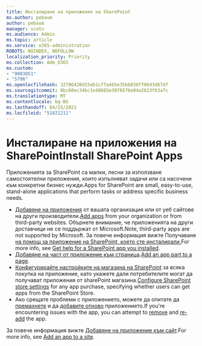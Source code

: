 ```yaml
---
title: Инсталиране на приложения на SharePoint
ms.author: pebaum
author: pebaum
manager: scotv
ms.audience: Admin
ms.topic: article
ms.service: o365-administration
ROBOTS: NOINDEX, NOFOLLOW
localization_priority: Priority
ms.collection: Adm_O365
ms.custom:
- "9003051"
- "5796"
ms.openlocfilehash: 32706420d15eb1cffa4b5e35bb836ff0b93d67df
ms.sourcegitcommit: 8bc60ec34bc1e40685e3976576e04a2623f63a7c
ms.translationtype: MT
ms.contentlocale: bg-BG
ms.lasthandoff: 04/15/2021
ms.locfileid: "51821211"
---
```

# <a name="install-sharepoint-apps"></a><span data-ttu-id="85155-102">Инсталиране на приложения на SharePoint</span><span class="sxs-lookup"><span data-stu-id="85155-102">Install SharePoint Apps</span></span>

<span data-ttu-id="85155-103">Приложенията за SharePoint са малки, лесни за използване самостоятелни приложения, които изпълняват задачи или са насочени към конкретни бизнес нужди.</span><span class="sxs-lookup"><span data-stu-id="85155-103">Apps for SharePoint are small, easy-to-use, stand-alone applications that perform tasks or address specific business needs.</span></span>

- <span data-ttu-id="85155-104">[Добавяне на приложения](https://support.microsoft.com/office/ef9c0dbd-7fe1-4715-a1b0-fe3bc81317cb)  от вашата организация или от уеб сайтове на други производители.</span><span class="sxs-lookup"><span data-stu-id="85155-104">[Add apps](https://support.microsoft.com/office/ef9c0dbd-7fe1-4715-a1b0-fe3bc81317cb)  from your organization or from third-party websites.</span></span> <span data-ttu-id="85155-105">Обърнете внимание, че приложенията на други доставчици не се поддържат от Microsoft.</span><span class="sxs-lookup"><span data-stu-id="85155-105">Note, third-party apps are not supported by Microsoft.</span></span> <span data-ttu-id="85155-106">За повече информация вижте Получаване [на помощ за приложение на SharePoint, което сте инсталирали.](https://support.office.com/article/get-help-for-a-sharepoint-app-you-installed-fd98af7f-6af0-4573-8360-8f5631c6ab21)</span><span class="sxs-lookup"><span data-stu-id="85155-106">For more info, see  [Get help for a SharePoint app you installed](https://support.office.com/article/get-help-for-a-sharepoint-app-you-installed-fd98af7f-6af0-4573-8360-8f5631c6ab21).</span></span>
-   <span data-ttu-id="85155-107">[Добавяне на част от приложение към страница](https://support.microsoft.com/office/6f06c0b7-44b8-4c69-b4ad-85197eee8d78).</span><span class="sxs-lookup"><span data-stu-id="85155-107">[Add an app part to a page](https://support.microsoft.com/office/6f06c0b7-44b8-4c69-b4ad-85197eee8d78).</span></span>
-   <span data-ttu-id="85155-108">[Конфигурирайте настройките на магазина на SharePoint](https://docs.microsoft.com/sharepoint/configure-sharepoint-store-settings)  за всяка покупка на приложение, като укажете дали потребителите могат да получават приложения от sharePoint магазина.</span><span class="sxs-lookup"><span data-stu-id="85155-108">[Configure SharePoint store settings](https://docs.microsoft.com/sharepoint/configure-sharepoint-store-settings)  for any app purchase, specifying whether users can get apps from the SharePoint Store.</span></span>
-   <span data-ttu-id="85155-109">Ако срещате проблеми с приложението, можете да опитате да  [премахнете](https://support.microsoft.com/office/03198d1b-c33b-498d-9469-af641a587d6c)  и да  [добавите отново](https://support.microsoft.com/office/ef9c0dbd-7fe1-4715-a1b0-fe3bc81317cb)  приложението.</span><span class="sxs-lookup"><span data-stu-id="85155-109">If you're encountering issues with the app, you can attempt to  [remove](https://support.microsoft.com/office/03198d1b-c33b-498d-9469-af641a587d6c)  and  [re-add](https://support.microsoft.com/office/ef9c0dbd-7fe1-4715-a1b0-fe3bc81317cb)  the app.</span></span>

<span data-ttu-id="85155-110">За повече информация вижте  [Добавяне на приложение към сайт](https://support.microsoft.com/office/add-an-app-to-a-site-ef9c0dbd-7fe1-4715-a1b0-fe3bc81317cb).</span><span class="sxs-lookup"><span data-stu-id="85155-110">For more info, see  [Add an app to a site](https://support.microsoft.com/office/add-an-app-to-a-site-ef9c0dbd-7fe1-4715-a1b0-fe3bc81317cb).</span></span>